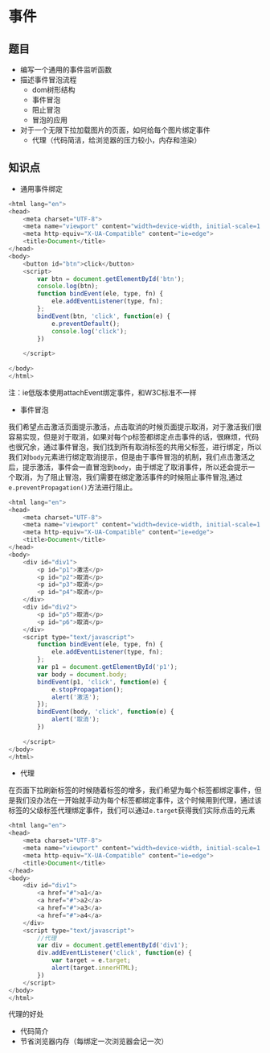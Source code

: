 # 事件

## 题目
- 编写一个通用的事件监听函数
- 描述事件冒泡流程
    - dom树形结构
    - 事件冒泡
    - 阻止冒泡
    - 冒泡的应用
- 对于一个无限下拉加载图片的页面，如何给每个图片绑定事件
    - 代理（代码简洁，给浏览器的压力较小，内存和渲染）

## 知识点

- 通用事件绑定

```javascript
<html lang="en">
<head>
    <meta charset="UTF-8">
    <meta name="viewport" content="width=device-width, initial-scale=1.0">
    <meta http-equiv="X-UA-Compatible" content="ie=edge">
    <title>Document</title>
</head>
<body>
    <button id="btn">click</button>
    <script>
        var btn = document.getElementById('btn');
        console.log(btn);
        function bindEvent(ele, type, fn) {
            ele.addEventListener(type, fn);
        };
        bindEvent(btn, 'click', function(e) {
            e.preventDefault();
            console.log('click');
        })
        
    </script>
    
</body>
</html>
```

注：ie低版本使用attachEvent绑定事件，和W3C标准不一样


- 事件冒泡

我们希望点击激活页面提示激活，点击取消的时候页面提示取消，对于激活我们很容易实现，但是对于取消，如果对每个p标签都绑定点击事件的话，很麻烦，代码也很冗余，通过事件冒泡，我们找到所有取消标签的共用父标签，进行绑定，所以我们对`body`元素进行绑定取消提示，但是由于事件冒泡的机制，我们点击激活之后，提示激活，事件会一直冒泡到`body`，由于绑定了取消事件，所以还会提示一个取消，为了阻止冒泡，我们需要在绑定激活事件的时候阻止事件冒泡,通过`e.preventPropagation()`方法进行阻止。


```javascript
<html lang="en">
<head>
    <meta charset="UTF-8">
    <meta name="viewport" content="width=device-width, initial-scale=1.0">
    <meta http-equiv="X-UA-Compatible" content="ie=edge">
    <title>Document</title>
</head>
<body>
    <div id="div1">
        <p id="p1">激活</p>
        <p id="p2">取消</p>
        <p id="p3">取消</p>
        <p id="p4">取消</p>
    </div>
    <div id="div2">
        <p id="p5">取消</p>
        <p id="p6">取消</p>
    </div>
    <script type="text/javascript">
        function bindEvent(ele, type, fn) {
            ele.addEventListener(type, fn);
        };
        var p1 = document.getElementById('p1');
        var body = document.body;
        bindEvent(p1, 'click', function(e) {
            e.stopPropagation();
            alert('激活');
        });
        bindEvent(body, 'click', function(e) {
            alert('取消');
        })
    
    </script>
</body>
</html>
```

- 代理

在页面下拉刷新标签的时候随着标签的增多，我们希望为每个标签都绑定事件，但是我们没办法在一开始就手动为每个标签都绑定事件，这个时候用到代理，通过该标签的父级标签代理绑定事件，我们可以通过`e.target`获得我们实际点击的元素

```javascript
<html lang="en">
<head>
    <meta charset="UTF-8">
    <meta name="viewport" content="width=device-width, initial-scale=1.0">
    <meta http-equiv="X-UA-Compatible" content="ie=edge">
    <title>Document</title>
</head>
<body>
    <div id="div1">
        <a href="#">a1</a>
        <a href="#">a2</a>
        <a href="#">a3</a>
        <a href="#">a4</a>
    </div>
    <script type="text/javascript">
        //代理
        var div = document.getElementById('div1');
        div.addEventListener('click', function(e) {
            var target = e.target;
            alert(target.innerHTML);
        })
    </script>
</body>
</html>
```

代理的好处
- 代码简介
- 节省浏览器内存（每绑定一次浏览器会记一次）



